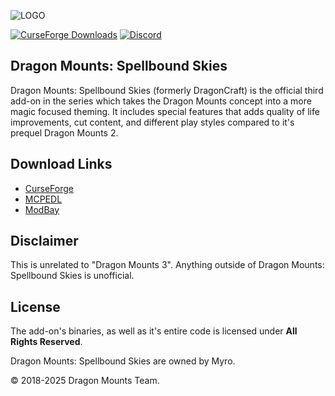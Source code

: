 ![LOGO](https://github.com/Tomanex/Image-dumping/blob/main/mods/dragon-mounts/logo3.png?raw=true)

[![CurseForge Downloads](https://img.shields.io/curseforge/dt/1328825?logo=Curseforge&label=CurseForge&labelColor=Gray)](https://www.curseforge.com/minecraft-bedrock/addons/dragon-mounts-v1-3-25)
[![Discord](https://img.shields.io/discord/1293105990476103720?logo=Discord&logoColor=white&label=Discord&labelColor=%235865F2)](https://discord.gg/Ewm8aTTJ3K)

## Dragon Mounts: Spellbound Skies
Dragon Mounts: Spellbound Skies (formerly DragonCraft) is the official third add-on in the series which takes the Dragon Mounts concept into a more magic focused theming. It includes special features that adds quality of life improvements, cut content, and different play styles compared to it's prequel Dragon Mounts 2.

## Download Links
- [CurseForge](https://www.curseforge.com/minecraft-bedrock/addons/dragon-mounts-v1-3-25)
- [MCPEDL](https://mcpedl.com/dragon-mounts-v1-3-25/)
- [ModBay](https://modbay.org/mods/5196-dragon-mounts-3.html)

## Disclaimer
This is unrelated to "Dragon Mounts 3". Anything outside of Dragon Mounts: Spellbound Skies is unofficial.

## License
The add-on's binaries, as well as it's entire code is licensed under **All Rights Reserved**.

Dragon Mounts: Spellbound Skies are owned by Myro.

© 2018-2025 Dragon Mounts Team.
